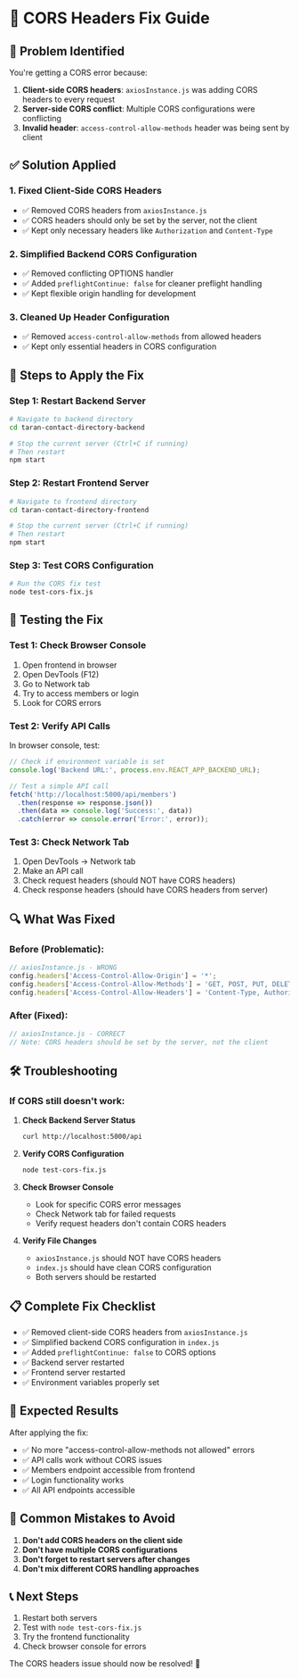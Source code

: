 # 🔧 CORS Headers Fix Guide

## 🚨 **Problem Identified**
You're getting a CORS error because:
1. **Client-side CORS headers**: `axiosInstance.js` was adding CORS headers to every request
2. **Server-side CORS conflict**: Multiple CORS configurations were conflicting
3. **Invalid header**: `access-control-allow-methods` header was being sent by client

## ✅ **Solution Applied**

### **1. Fixed Client-Side CORS Headers**
- ✅ Removed CORS headers from `axiosInstance.js`
- ✅ CORS headers should only be set by the server, not the client
- ✅ Kept only necessary headers like `Authorization` and `Content-Type`

### **2. Simplified Backend CORS Configuration**
- ✅ Removed conflicting OPTIONS handler
- ✅ Added `preflightContinue: false` for cleaner preflight handling
- ✅ Kept flexible origin handling for development

### **3. Cleaned Up Header Configuration**
- ✅ Removed `access-control-allow-methods` from allowed headers
- ✅ Kept only essential headers in CORS configuration

## 🚀 **Steps to Apply the Fix**

### **Step 1: Restart Backend Server**
```bash
# Navigate to backend directory
cd taran-contact-directory-backend

# Stop the current server (Ctrl+C if running)
# Then restart
npm start
```

### **Step 2: Restart Frontend Server**
```bash
# Navigate to frontend directory
cd taran-contact-directory-frontend

# Stop the current server (Ctrl+C if running)
# Then restart
npm start
```

### **Step 3: Test CORS Configuration**
```bash
# Run the CORS fix test
node test-cors-fix.js
```

## 🧪 **Testing the Fix**

### **Test 1: Check Browser Console**
1. Open frontend in browser
2. Open DevTools (F12)
3. Go to Network tab
4. Try to access members or login
5. Look for CORS errors

### **Test 2: Verify API Calls**
In browser console, test:
```javascript
// Check if environment variable is set
console.log('Backend URL:', process.env.REACT_APP_BACKEND_URL);

// Test a simple API call
fetch('http://localhost:5000/api/members')
  .then(response => response.json())
  .then(data => console.log('Success:', data))
  .catch(error => console.error('Error:', error));
```

### **Test 3: Check Network Tab**
1. Open DevTools → Network tab
2. Make an API call
3. Check request headers (should NOT have CORS headers)
4. Check response headers (should have CORS headers from server)

## 🔍 **What Was Fixed**

### **Before (Problematic):**
```javascript
// axiosInstance.js - WRONG
config.headers['Access-Control-Allow-Origin'] = '*';
config.headers['Access-Control-Allow-Methods'] = 'GET, POST, PUT, DELETE, OPTIONS';
config.headers['Access-Control-Allow-Headers'] = 'Content-Type, Authorization';
```

### **After (Fixed):**
```javascript
// axiosInstance.js - CORRECT
// Note: CORS headers should be set by the server, not the client
```

## 🛠️ **Troubleshooting**

### **If CORS still doesn't work:**

1. **Check Backend Server Status**
   ```bash
   curl http://localhost:5000/api
   ```

2. **Verify CORS Configuration**
   ```bash
   node test-cors-fix.js
   ```

3. **Check Browser Console**
   - Look for specific CORS error messages
   - Check Network tab for failed requests
   - Verify request headers don't contain CORS headers

4. **Verify File Changes**
   - `axiosInstance.js` should NOT have CORS headers
   - `index.js` should have clean CORS configuration
   - Both servers should be restarted

## 📋 **Complete Fix Checklist**

- ✅ Removed client-side CORS headers from `axiosInstance.js`
- ✅ Simplified backend CORS configuration in `index.js`
- ✅ Added `preflightContinue: false` to CORS options
- ✅ Backend server restarted
- ✅ Frontend server restarted
- ✅ Environment variables properly set

## 🎯 **Expected Results**

After applying the fix:
- ✅ No more "access-control-allow-methods not allowed" errors
- ✅ API calls work without CORS issues
- ✅ Members endpoint accessible from frontend
- ✅ Login functionality works
- ✅ All API endpoints accessible

## 🚨 **Common Mistakes to Avoid**

1. **Don't add CORS headers on the client side**
2. **Don't have multiple CORS configurations**
3. **Don't forget to restart servers after changes**
4. **Don't mix different CORS handling approaches**

## 📞 **Next Steps**

1. Restart both servers
2. Test with `node test-cors-fix.js`
3. Try the frontend functionality
4. Check browser console for errors

The CORS headers issue should now be resolved! 🎉
